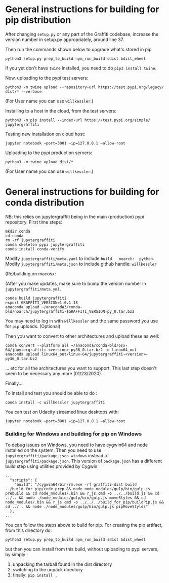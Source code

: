 # General instructions for building for pip distribution

After changing `setup.py` or any part of the Graffiti codebase, increase the version number in setup.py appropriately, around line 37.

Then run the commands shown below to upgrade what's stored in pip

``` shell
python3 setup.py prep_to_build npm_run_build sdist bdist_wheel
```

If you yet don't have `twine` installed, you need to do `pip3 install twine`.

Now, uploading to the pypi test servers:

``` shell
python3 -m twine upload --repository-url https://test.pypi.org/legacy/ dist/* --verbose
```

(For User name you can use `willkessler`.)

Installing to a host in the cloud, from the test servers:
``` shell
python3 -m pip install --index-url https://test.pypi.org/simple/ jupytergraffiti
```

Testing new installation on cloud host:

``` shell
jupyter notebook —port=3001 —ip=127.0.0.1 —allow-root
```

Uploading to the pypi production servers:

``` shell
python3 -m twine upload dist/*
```

(For User name you can use `willkessler`.)

# General instructions for building for conda distribution


NB: this relies on jupytergraffiti being in the main (production) pypi repository.
First time steps:

```
mkdir conda
cd conda
rm -rf jupytergraffiti
conda skeleton pypi jupytergraffiti
conda install conda-verify
```

Modify `jupytergraffiti/meta.yaml` to include `build   noarch:  python`.
Modify `jupytergraffiti/meta.json` to include github handle: `willkessler`


(Re)building on macosx:

(After you make updates, make sure to bump the version number in `jupytergraffiti/meta.yml`.

```
conda build jupytergraffiti
export GRAFFITI_VERSION=1.0.1.18
anaconda upload ~/anaconda3/conda-bld/noarch/jupytergraffiti-$GRAFFITI_VERSION-py_0.tar.bz2
```

You may need to log in with `willkessler` and the same password you use for `pip` uploads.
(Optional)

Then you want to convert to other architectures and upload these as well:

```
conda convert --platform all ~/anaconda/conda-bld/osx-64/jupytergraffiti-<version>-py36_0.tar.bz2 -o linux64_out
anaconda upload linux64_out/linux-64/jupytergraffiti-<version>-py36_0.tar.bz2
```
... etc for all the architectures you want to support. This last step doesn't seem to be necessary any more (01/23/2020).


Finally...

To install and test you should be able to do :

```
conda install -c willkessler jupytergraffiti
```

You can test on Udacity streamed linux desktops with:

```
jupyter notebook —port=3001 —ip=127.0.0.1 —allow-root
```

### Building for Windows and building for pip on Windows

To debug issues on Windows, you need to have cygwin64 and node installed on the system. Then you need to use `jupytergraffiti/package.json_windows` instead of `jupytergraffiti/package.json`. This version of `package.json` has a different build step using utilities provided by Cygwin:

```
...
  "scripts": {
    "build": "/cygwin64/bin/rm.exe -rf graffiti-dist build ../build_for_pip/code-prep && node node_modules/gulp/bin/gulp.js prebuild && cd node_modules/.bin && r_js.cmd -o ../../build.js && cd ../.. && node ./node_modules/gulp/bin/gulp.js moveStyles && cd node_modules/.bin && r_js.cmd -o ../../../build_for_pip/buildPip.js && cd ../.. && node ./node_modules/gulp/bin/gulp.js pipMoveStyles"
  },
...
```

You can follow the steps above to build for pip. For creating the pip artifact, from this directory do:

```
python3 setup.py prep_to_build npm_run_build sdist bdist_wheel
```

but then you can install from this build, without uploading to pypi servers, by simply :

1. unpacking the tarball found in the dist directory
1. switching to the unpack directory
1. finally: `pip install .`


